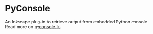 # PyConsole
An Inkscape plug-in to retrieve output from embedded Python console. Read more on [pyconsole.tk](https://pyconsole.tk).
